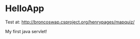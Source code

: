 HelloApp
========
Test at: http://broncoswap.csproject.org/henrypages/mapquiz/

My first java servlet!




